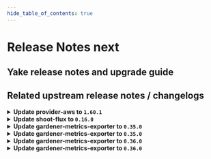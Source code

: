 ```yaml
---
hide_table_of_contents: true
---
```


# Release Notes next

## Yake release notes and upgrade guide

## Related upstream release notes / changelogs


<details>
<summary><b>Update provider-aws to <code>1.60.1</code></b></summary>

# [gardener/gardener-extension-provider-aws]

## 🐛 Bug Fixes

- `[OPERATOR]` Add specific object selectors for shoot webhooks to avoid high load in large landscapes  by @kon-angelo [#1235]

## Helm Charts
- admission-aws-application: `europe-docker.pkg.dev/gardener-project/releases/charts/gardener/extensions/admission-aws-application:v1.60.1`
- admission-aws-runtime: `europe-docker.pkg.dev/gardener-project/releases/charts/gardener/extensions/admission-aws-runtime:v1.60.1`
- provider-aws: `europe-docker.pkg.dev/gardener-project/releases/charts/gardener/extensions/provider-aws:v1.60.1`
## Docker Images
- gardener-extension-admission-aws: `europe-docker.pkg.dev/gardener-project/releases/gardener/extensions/admission-aws:v1.60.1`
- gardener-extension-provider-aws: `europe-docker.pkg.dev/gardener-project/releases/gardener/extensions/provider-aws:v1.60.1`


</details>

<details>
<summary><b>Update shoot-flux to <code>0.16.0</code></b></summary>

## What's Changed
* 🤖 Update module golang.org/x/tools to v0.30.0 by @renovate in https://github.com/stackitcloud/gardener-extension-shoot-flux/pull/134
* 🤖 Update module github.com/spf13/cobra to v1.9.1 - autoclosed by @renovate in https://github.com/stackitcloud/gardener-extension-shoot-flux/pull/137
* 🤖 Update module github.com/gardener/gardener to v1.113.0 by @renovate in https://github.com/stackitcloud/gardener-extension-shoot-flux/pull/133


**Full Changelog**: https://github.com/stackitcloud/gardener-extension-shoot-flux/compare/v0.15.0...v0.16.0

</details>

<details>
<summary><b>Update gardener-metrics-exporter to <code>0.35.0</code></b></summary>

# [gardener/gardener-metrics-exporter]

## 🏃 Others

- `[OPERATOR]` Adds SAST scanning using `gosec`. by @rickardsjp [#120]

## Docker Images
- metrics-exporter: `europe-docker.pkg.dev/gardener-project/releases/gardener/metrics-exporter:0.35.0`


</details>

<details>
<summary><b>Update gardener-metrics-exporter to <code>0.35.0</code></b></summary>

# [gardener/gardener-metrics-exporter]

## 🏃 Others

- `[OPERATOR]` Adds SAST scanning using `gosec`. by @rickardsjp [#120]

## Docker Images
- metrics-exporter: `europe-docker.pkg.dev/gardener-project/releases/gardener/metrics-exporter:0.35.0`


</details>

<details>
<summary><b>Update gardener-metrics-exporter to <code>0.36.0</code></b></summary>

no release notes available

## Docker Images
- metrics-exporter: `europe-docker.pkg.dev/gardener-project/releases/gardener/metrics-exporter:0.36.0`


</details>

<details>
<summary><b>Update gardener-metrics-exporter to <code>0.36.0</code></b></summary>

no release notes available

## Docker Images
- metrics-exporter: `europe-docker.pkg.dev/gardener-project/releases/gardener/metrics-exporter:0.36.0`


</details>
